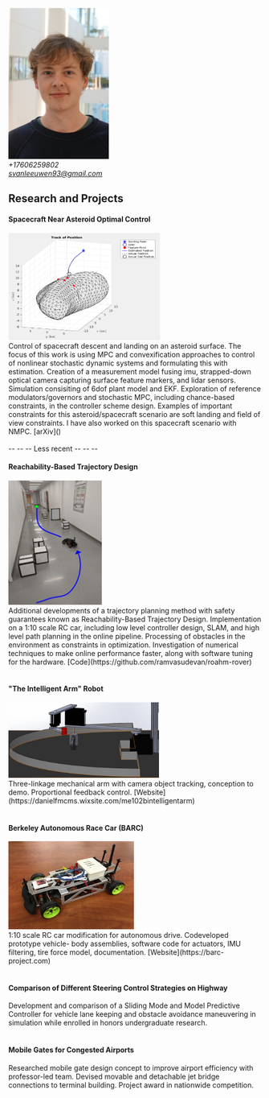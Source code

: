 <img src="github_profile.jpg" width="200" height="300"> <br> <em> +17606259802 </em> <br> <em> svanleeuwen93@gmail.com </em>

<h2> Research and Projects </h2>
<h4> Spacecraft Near Asteroid Optimal Control </h4>
<img src="asteroid1.png" width="302" height="213" /> <br>
Control of spacecraft descent and landing on an asteroid surface. The focus of this work is using MPC and convexification approaches to control of nonlinear stochastic dynamic systems and formulating this with estimation. Creation of a measurement model fusing imu, strapped-down optical camera capturing surface feature markers, and lidar sensors. Simulation consisiting of 6dof plant model and EKF. Exploration of reference modulators/governors and stochastic MPC, including chance-based constraints, in the controller scheme design. Examples of important constraints for this asteroid/spacecraft scenario are soft landing and field of view constraints. I have also worked on this spacecraft scenario with NMPC. [arXiv]() <br> <br>
 -- -- -- Less recent -- -- --
<h4> Reachability-Based Trajectory Design </h4>
<img src="RTD.png" width="186" height="247" /> <br>
Additional developments of a trajectory planning method with safety guarantees known as Reachability-Based Trajectory Design. Implementation on a 1:10 scale RC car, including low level controller design, SLAM, and high level path planning in the online pipeline. Processing of obstacles in the environment as constraints in optimization. Investigation of numerical techniques to make online performance faster, along with software tuning for the hardware. [Code](https://github.com/ramvasudevan/roahm-rover) <br> <br>
<h4> "The Intelligent Arm" Robot </h4>
<img src="arm.jpg" width="300" height="150" /> <br>
Three-linkage mechanical arm with camera object tracking, conception to demo. Proportional feedback control. [Website](https://danielfmcms.wixsite.com/me102bintelligentarm) <br> <br>
<h4> Berkeley Autonomous Race Car (BARC) </h4>
<img src="barc.jpg" width="250" height="175" /> <br>
1:10 scale RC car modification for autonomous drive. Codeveloped prototype vehicle- body assemblies, software
code for actuators, IMU filtering, tire force model, documentation. [Website](https://barc-project.com) <br> <br>
<h4> Comparison of Different Steering Control Strategies on Highway </h4>
Development and comparison of a Sliding Mode and Model Predictive Controller for vehicle lane keeping and
obstacle avoidance maneuvering in simulation while enrolled in honors undergraduate research. <br> <br>
<h4>Mobile Gates for Congested Airports </h4>
Researched mobile gate design concept to improve airport efficiency with professor-led team. Devised movable and
detachable jet bridge connections to terminal building. Project award in nationwide competition.


